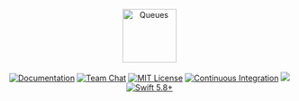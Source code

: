 <p align="center">
<picture>
  <source media="(prefers-color-scheme: dark)" srcset="https://github.com/vapor/queues/assets/1130717/40decf1b-bd9e-4347-99ab-d7e27d60f992">
  <source media="(prefers-color-scheme: light)" srcset="https://github.com/vapor/queues/assets/1130717/86b36603-bf12-4d0e-8598-45c53caf9608">
  <img src="https://github.com/vapor/queues/assets/1130717/86b36603-bf12-4d0e-8598-45c53caf9608" height="96" alt="Queues">
</picture> 
<br>
<br>
<a href="https://docs.vapor.codes/4.0/"><img src="https://design.vapor.codes/images/readthedocs.svg" alt="Documentation"></a>
<a href="https://discord.gg/vapor"><img src="https://design.vapor.codes/images/discordchat.svg" alt="Team Chat"></a>
<a href="LICENSE"><img src="https://design.vapor.codes/images/mitlicense.svg" alt="MIT License"></a>
<a href="https://github.com/vapor/queues/actions/workflows/test.yml"><img src="https://img.shields.io/github/actions/workflow/status/vapor/queues/test.yml?event=push&style=plastic&logo=github&label=tests&logoColor=%23ccc" alt="Continuous Integration"></a>
<a href="https://codecov.io/github/vapor/queues"><img src="https://img.shields.io/codecov/c/github/vapor/queues?style=plastic&logo=codecov&label=codecov"></a>
<a href="https://swift.org"><img src="https://design.vapor.codes/images/swift58up.svg" alt="Swift 5.8+"></a>
</p>

<br>

